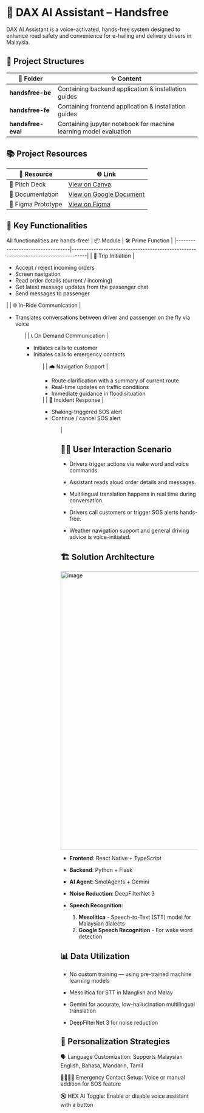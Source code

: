 # 🤖 DAX AI Assistant – Handsfree
DAX AI Assistant is a voice-activated, hands-free system designed to enhance road safety and convenience for e-hailing and delivery drivers in Malaysia.

## 📂 Project Structures

| 📁 Folder          |✨ Content                                                                                              |
|----------------------|---------------------------------------------------------------------------------------------------------|
|  **handsfree-be**     | Containing backend application & installation guides  |
|  **handsfree-fe**     | Containing frontend application & installation guides |
|  **handsfree-eval**   | Containing jupyter notebook for machine learning model evaluation |


## 📚 Project Resources

| 🔗 Resource          |🌐 Link                                                                                                 |
|----------------------|---------------------------------------------------------------------------------------------------------|
| 🧠 Pitch Deck     | [View on Canva](https://www.canva.com/design/DAGkZAjYwKw/5Xs-gyU3BhZAZKuO0wrJCQ/view?utm_content=DAGkZAjYwKw&utm_campaign=designshare&utm_medium=link2&utm_source=uniquelinks&utlId=he82ba88cc3) |
| 📃 Documentation     | [View on Google Document](https://docs.google.com/document/d/1TX2a6lx0_AFkOTKpydGjF57h4HRl_6X5cUk275dIC6g/edit?tab=t.0) |
| 🎨 Figma Prototype   | [View on Figma](https://www.figma.com/design/iMYYMaCDqtL5fQEn8U7n9C/UM-Hackathon?node-id=0-1&t=SDS0En4heBDCH6Sb-1) |


## 🧩 Key Functionalities
All functionalities are hands-free!
| 📦 Module                        | 🛠️ Prime Function                                                                 |
|----------------------------------|------------------------------------------------------------------------------------|
| 📢 Trip Initiation       | <ul> <li>Accept / reject incoming orders</li> <li>Screen navigation</li> <li>Read order details (current / incoming)</li> <li> Get latest message updates from the passenger chat </li> <li>Send messages to passenger </li> </ul>        |
| 🌐 In-Ride Communication   | <ul> <li>Translates conversations between driver and passenger on the fly via voice </li> <ul>        |
| 📞 On Demand Communication         |  <ul> <li> Initiates calls to customer</li> <li> Initiates calls to emergency contacts</li> <ul>          |
| 🌧️ Navigation Support         | <ul> <li> Route clarification with a summary of current route</li> <li> Real-time updates on traffic conditions   </li> <li> Immediate guidance in flood situation   </li> </ul>                    |
| 🚨 Incident Response | <ul> <li> Shaking-triggered SOS alert</li> <li> Continue / cancel SOS alert</li> <ul>              |


## 🧑‍💻 User Interaction Scenario
- Drivers trigger actions via wake word and voice commands.

- Assistant reads aloud order details and messages.
  
- Multilingual translation happens in real time during conversation.

- Drivers call customers or trigger SOS alerts hands-free.

- Weather navigation support and general driving advice is voice-initiated.


## 🏗️ Solution Architecture
<img width="731" alt="image" src="https://github.com/user-attachments/assets/3274ca48-7457-48b9-ab38-fd80c74b7964" />


- **Frontend**: React Native + TypeScript

- **Backend**: Python + Flask

- **AI Agent**: SmolAgents + Gemini 
  
- **Noise Reduction**: DeepFilterNet 3

- **Speech Recognition**: 
   1) **Mesolitica** - Speech-to-Text (STT) model for Malaysian dialects
   2) **Google Speech Recognition** - For wake word detection


## 📊 Data Utilization
- No custom training — using pre-trained machine learning models

- Mesolitica for STT in Manglish and Malay

- Gemini for accurate, low-hallucination multilingual translation

- DeepFilterNet 3 for noise reduction


## 🎯 Personalization Strategies
🗣️ Language Customization: Supports Malaysian English, Bahasa, Mandarin, Tamil

👨‍👩‍👧‍👦 Emergency Contact Setup: Voice or manual addition for SOS feature

🔇 HEX AI Toggle: Enable or disable voice assistant with a button


